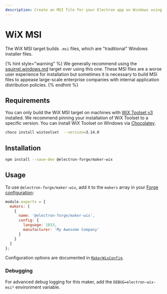 ```yaml
---
description: Create an MSI file for your Electron app on Windows using Electron Forge.
---
```


# WiX MSI

The WiX MSI target builds `.msi` files, which are "traditional" Windows installer files.

{% hint style="warning" %}
We generally recommend using the [squirrel.windows.md](squirrel.windows.md "mention") target over using this one. These MSI files are a worse user experience for installation but sometimes it is necessary to build MSI files to appease large-scale enterprise companies with internal application distribution policies.
{% endhint %}

## Requirements

You can only build the WiX MSI target on machines with [WiX Toolset v3](https://wixtoolset.org/docs/wix3/) installed. We recommend pinning your installation of WiX Toolset to a specific version. You can install WiX Toolset on Windows via [Chocolatey](https://chocolatey.org/).

```bash
choco install wixtoolset  --version=3.14.0
```

## Installation

```bash
npm install --save-dev @electron-forge/maker-wix
```

## Usage

To use `@electron-forge/maker-wix`, add it to the `makers` array in your [Forge configuration](../configuration.md):

```javascript
module.exports = {
  makers: [
    {
      name: '@electron-forge/maker-wix',
      config: {
        language: 1033,
        manufacturer: 'My Awesome Company'
      }
    }
  ]
};
```

Configuration options are documented in [`MakerWixConfig`](https://js.electronforge.io/interfaces/\_electron\_forge\_maker\_wix.MakerWixConfig.html).

### Debugging

For advanced debug logging for this maker, add the `DEBUG=electron-wix-msi*` environment variable.
